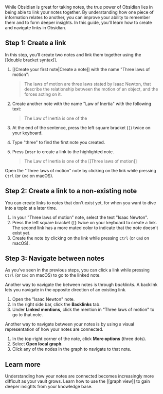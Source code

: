 While Obsidian is great for taking notes, the true power of Obsidian lies in being able to link your notes together. By understanding how one piece of information relates to another, you can improve your ability to remember them and to form deeper insights. In this guide, you'll learn how to create and navigate links in Obsidian.

## Step 1: Create a link

In this step, you'll create two notes and link them together using the \[\[double bracket syntax\]\].

1. [[Create your first note|Create a note]] with the name "Three laws of motion":

   > The laws of motion are three laws stated by Isaac Newton, that describe the relationship between the motion of an object, and the forces acting on it.

1. Create another note with the name "Law of Inertia" with the following text:

   > The Law of Inertia is one of the

1. At the end of the sentence, press the left square bracket (`[`) twice on your keyboard.
1. Type "three" to find the first note you created.
1. Press `Enter` to create a link to the highlighted note.

   > The Law of Inertia is one of the \[\[Three laws of motion\]\]

Open the "Three laws of motion" note by clicking on the link while pressing `Ctrl` (or `Cmd` on macOS).

## Step 2: Create a link to a non-existing note

You can create links to notes that don't exist yet, for when you want to dive into a topic at a later time.

1. In your "Three laws of motion" note, select the text "Isaac Newton".
1. Press the left square bracket (`[`) twice on your keyboard to create a link. The second link has a more muted color to indicate that the note doesn't exist yet.
1. Create the note by clicking on the link while pressing `Ctrl` (or `Cmd` on macOS).

## Step 3: Navigate between notes

As you've seen in the previous steps, you can click a link while pressing `Ctrl` (or `Cmd` on macOS) to go to the linked note.

Another way to navigate the between notes is through _backlinks_. A backlink lets you navigate in the opposite direction of an existing link.

1. Open the "Isaac Newton" note.
1. In the right side bar, click the **Backlinks** tab.
1. Under **Linked mentions**, click the mention in "Three laws of motion" to go to that note.

Another way to navigate between your notes is by using a visual representation of how your notes are connected.

1. In the top-right corner of the note, click **More options** (three dots).
1. Select **Open local graph**.
1. Click any of the nodes in the graph to navigate to that note.

## Learn more

Understanding how your notes are connected becomes increasingly more difficult as your vault grows. Learn how to use the [[graph view]] to gain deeper insights from your knowledge base.
